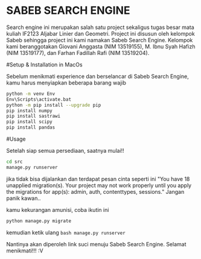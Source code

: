 # SABEB SEARCH ENGINE

Search engine ini merupakan salah satu project sekaligus tugas besar mata kuliah IF2123 Aljabar Linier dan Geometri. Project ini disusun oleh kelompok Sabeb sehingga project ini kami namakan Sabeb Search Engine. Kelompok kami beranggotakan Giovani Anggasta (NIM 13519155), M. Ibnu Syah Hafizh (NIM 13519177), dan Farhan Fadillah Rafi (NIM 13519204).

#Setup & Installation in MacOs 

Sebelum menikmati experience dan berselancar di Sabeb Search Engine, kamu harus menyiapkan beberapa barang wajib

```bash
python -m venv Env
Env\Scripts\activate.bat
python -m pip install --upgrade pip
pip install numpy
pip install sastrawi
pip install scipy
pip install pandas
```

#Usage

Setelah siap semua persediaan, saatnya mulai!!

```bash
cd src
manage.py runserver
```
jika tidak bisa dijalankan dan terdapat pesan cinta seperti ini "You have 18 unapplied migration(s). Your project may not work properly until you apply the migrations for app(s): admin, auth, contenttypes, sessions." Jangan panik kawan..

kamu kekurangan amunisi, coba ikutin ini

```bash
python manage.py migrate
```
kemudian ketik ulang  ```bash manage.py runserver```

Nantinya akan diperoleh link suci menuju Sabeb Search Engine. Selamat menikmati!!! :V

